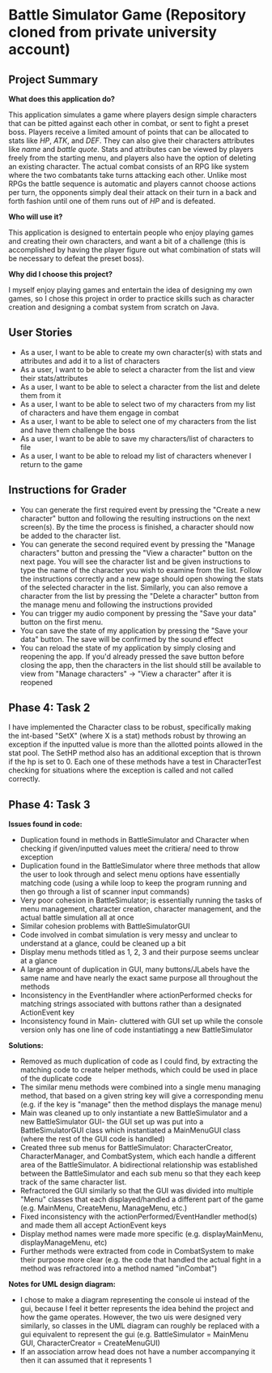 # Battle Simulator Game (Repository cloned from private university account)

## Project Summary

**What does this application do?**

This application simulates a game where players design simple characters that can be pitted against each other in combat,
or sent to fight a preset boss. Players receive a limited amount of points that can be allocated to stats like *HP*,
*ATK*, and *DEF*. They can also give their characters attributes like *name* and *battle quote*. Stats and
attributes can be viewed by players freely from the starting menu, and players also have the option of deleting
an existing character. The actual combat consists of an RPG like system where the two combatants take turns attacking each 
other. Unlike most RPGs the battle sequence is automatic and players cannot choose actions per turn, the opponents simply
deal their attack on their turn in a back and forth fashion until one of them runs out of *HP* and is defeated.


**Who will use it?**

This application is designed to entertain people who enjoy playing games and creating their own characters, and want a
bit of a challenge (this is accomplished by having the player figure out what combination of stats will be necessary to
defeat the preset boss).


**Why did I choose this project?**

I myself enjoy playing games and entertain the idea of designing my own games, so I chose this
project in order to practice skills such as character creation and designing a combat system from scratch on Java.


## User Stories
* As a user, I want to be able to create my own character(s) with stats and attributes and add it to a list of characters
* As a user, I want to be able to select a character from the list and view their stats/attributes
* As a user, I want to be able to select a character from the list and delete them from it
* As a user, I want to be able to select two of my characters from my list of characters and have them engage in combat
* As a user, I want to be able to select one of my characters from the list and have them challenge the boss
* As a user, I want to be able to save my characters/list of characters to file
* As a user, I want to be able to reload my list of characters whenever I return to the game


## Instructions for Grader
* You can generate the first required event by pressing the "Create a new character" button and following the resulting
instructions on the next screen(s). By the time the process is finished, a character should now be added to the character list.
* You can generate the second required event by pressing the "Manage characters" button and pressing the "View a character"
button on the next page. You will see the character list and be given instructions to type the name of the character you wish to examine from the list.
Follow the instructions correctly and a new page should open showing the stats of the selected character in the list. Similarly, you can
also remove a character from the list by pressing the "Delete a character" button from the manage menu and following the instructions provided
* You can trigger my audio component by pressing the "Save your data" button on the first menu.
* You can save the state of my application by pressing the "Save your data" button. The save will be confirmed by the sound effect
* You can reload the state of my application by simply closing and reopening the app. If you'd already pressed the save button before
closing the app, then the characters in the list should still be available to view from "Manage characters" -> "View a character"
after it is reopened


## Phase 4: Task 2
I have implemented the Character class to be robust, specifically making the int-based "SetX" (where X is a stat) methods
robust by throwing an exception if the inputted value is more than the allotted points allowed in the stat pool. The SetHP
method also has an additional exception that is thrown if the hp is set to 0. Each one of these methods have a test in CharacterTest
checking for situations where the exception is called and not called correctly.


## Phase 4: Task 3
**Issues found in code:**

* Duplication found in methods in BattleSimulator and Character when checking if given/inputted values meet the critiera/
need to throw exception
* Duplication found in the BattleSimulator where three methods that allow the user to look through and select menu options
have essentially matching code (using a while loop to keep the program running and then go through a list of scanner input commands)
* Very poor cohesion in BattleSimulator; is essentially running the tasks of menu management, character creation, character management,
and the actual battle simulation all at once
* Similar cohesion problems with BattleSimulatorGUI
* Code involved in combat simulation is very messy and unclear to understand at a glance, could be cleaned up a bit
* Display menu methods titled as 1, 2, 3 and their purpose seems unclear at a glance
* A large amount of duplication in GUI, many buttons/JLabels have the same name and have nearly the exact same purpose all
throughout the methods
* Inconsistency in the EventHandler where actionPerformed checks for matching strings associated with buttons rather than a
designated ActionEvent key
* Inconsistency found in Main- cluttered with GUI set up while the console version only has one line of code instantiatingg a new BattleSimulator


**Solutions:**

* Removed as much duplication of code as I could find, by extracting the matching code to create helper methods, which
could be used in place of the duplicate code
* The similar menu methods were combined into a single menu managing method, that based on a given string key will give a
corresponding menu (e.g. if the key is "manage" then the method displays the manage menu)
* Main was cleaned up to only instantiate a new BattleSimulator and a new BattleSimulator GUI- the GUI set up was put into 
a BattleSimulatorGUI class which instantiated a MainMenuGUI class (where the rest of the GUI code is handled)
* Created three sub menus for BattleSimulator: CharacterCreator, CharacterManager, and CombatSystem, which each handle a
different area of the BattleSimulator. A bidirectional relationship was established between the BattleSimulator and each
sub menu so that they each keep track of the same character list. 
* Refractored the GUI similarly so that the GUI was divided into multiple "Menu" classes that each displayed/handled a different part
of the game (e.g. MainMenu, CreateMenu, ManageMenu, etc.)
* Fixed inconsistency with the actionPerformed/EventHandler method(s) and made them all accept ActionEvent keys
* Display method names were made more specific (e.g. displayMainMenu, displayManageMenu, etc)
* Further methods were extracted from code in CombatSystem to make their purpose more clear (e.g. the code that handled the
actual fight in a method was refractored into a method named "inCombat")


**Notes for UML design diagram:**
* I chose to make a diagram representing the console ui instead of the gui, because I feel it
better represents the idea behind the project and how the game operates. However, the two uis were designed very similarly, so
classes in the UML diagram can roughly be replaced with a gui equivalent to represent the gui (e.g. BattleSimulator = MainMenu GUI,
CharacterCreator = CreateMenuGUI)
* If an association arrow head does not have a number accompanying it then it can assumed that it represents 1
